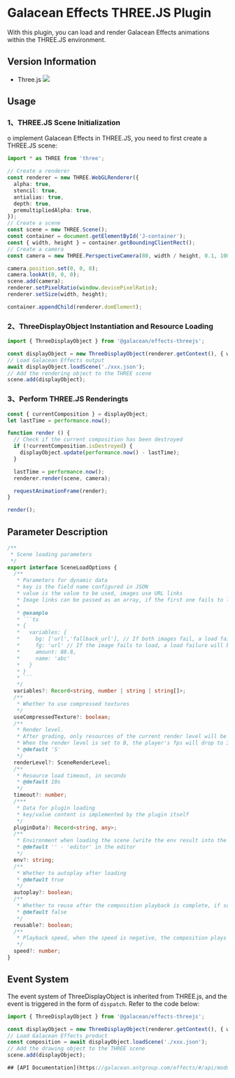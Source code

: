 # Galacean Effects THREE.JS Plugin

With this plugin, you can load and render Galacean Effects animations within the THREE.JS environment.

## Version Information

- Three.js ![](https://img.shields.io/badge/npm-0.149.0-green.svg?style=flat-square)

## Usage

### 1、THREE.JS Scene Initialization

o implement Galacean Effects in THREE.JS, you need to first create a THREE.JS scene:

``` ts
import * as THREE from 'three';

// Create a renderer
const renderer = new THREE.WebGLRenderer({
  alpha: true,
  stencil: true,
  antialias: true,
  depth: true,
  premultipliedAlpha: true,
});
// Create a scene
const scene = new THREE.Scene();
const container = document.getElementById('J-container');
const { width, height } = container.getBoundingClientRect();
// Create a camera
const camera = new THREE.PerspectiveCamera(80, width / height, 0.1, 1000);

camera.position.set(0, 0, 8);
camera.lookAt(0, 0, 0);
scene.add(camera);
renderer.setPixelRatio(window.devicePixelRatio);
renderer.setSize(width, height);

container.appendChild(renderer.domElement);
```

### 2、ThreeDisplayObject Instantiation and Resource Loading

``` ts
import { ThreeDisplayObject } from '@galacean/effects-threejs';

const displayObject = new ThreeDisplayObject(renderer.getContext(), { width, height });
// Load Galacean Effects output
await displayObject.loadScene('./xxx.json');
// Add the rendering object to the THREE scene
scene.add(displayObject);
```

### 3、Perform THREE.JS Renderingts

``` ts
const { currentComposition } = displayObject;
let lastTime = performance.now();

function render () {
  // Check if the current composition has been destroyed
  if (!currentComposition.isDestroyed) {
    displayObject.update(performance.now() - lastTime);
  }

  lastTime = performance.now();
  renderer.render(scene, camera);

  requestAnimationFrame(render);
}

render();
```

## Parameter Description

```ts
/**
 * Scene loading parameters
 */
export interface SceneLoadOptions {
  /**
   * Parameters for dynamic data
   * key is the field name configured in JSON
   * value is the value to be used, images use URL links
   * Image links can be passed as an array, if the first one fails to load, the second address will be tried
   *
   * @example
   * ```ts
   * {
   *   variables: {
   *     bg: ['url','fallback_url'], // If both images fail, a load failure will be triggered
   *     fg: 'url' // If the image fails to load, a load failure will be triggered,
   *     amount: 88.8,
   *     name: 'abc'
   *   }
   * }
   * ```
   */
  variables?: Record<string, number | string | string[]>;
  /**
   * Whether to use compressed textures
   */
  useCompressedTexture?: boolean;
  /**
   * Render level.
   * After grading, only resources of the current render level will be loaded.
   * When the render level is set to B, the player's fps will drop to 30 frames
   * @default 'S'
   */
  renderLevel?: SceneRenderLevel;
  /**
   * Resource load timeout, in seconds
   * @default 10s
   */
  timeout?: number;
  /***
   * Data for plugin loading
   * key/value content is implemented by the plugin itself
   */
  pluginData?: Record<string, any>;
  /**
   * Environment when loading the scene (write the env result into the scene after loading)
   * @default '' - 'editor' in the editor
   */
  env?: string;
  /**
   * Whether to autoplay after loading
   * @default true
   */
  autoplay?: boolean;
  /**
   * Whether to reuse after the composition playback is complete, if so, it will not `dispose` after the lifecycle ends
   * @default false
   */
  reusable?: boolean;
  /**
   * Playback speed, when the speed is negative, the composition plays in reverse
   */
  speed?: number;
}
```

## Event System

The event system of ThreeDisplayObject is inherited from THREE.js, and the event is triggered in the form of `dispatch`. Refer to the code below:

```ts
import { ThreeDisplayObject } from '@galacean/effects-threejs';

const displayObject = new ThreeDisplayObject(renderer.getContext(), { width, height });
// Load Galacean Effects product
const composition = await displayObject.loadScene('./xxx.json');
// Add the drawing object to the THREE scene
scene.add(displayObject);

## [API Documentation](https://galacean.antgroup.com/effects/#/api/modules_galacean_effects_threejs)
